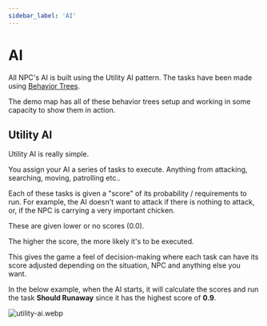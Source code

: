 ```yaml
---
sidebar_label: 'AI'
---
```


# AI

All NPC's AI is built using the Utility AI pattern. The tasks have been made using [Behavior Trees](https://dev.epicgames.com/documentation/en-us/unreal-engine/behavior-tree-in-unreal-engine---quick-start-guide).

The demo map has all of these behavior trees setup and working in some capacity to show them in action. 

## Utility AI

Utility AI is really simple. 

You assign your AI a series of tasks to execute. Anything from attacking, searching, moving, patrolling etc..

Each of these tasks is given a "score" of its probability / requirements to run. For example, the AI doesn't want to attack if there is nothing to attack, or, if the NPC is carrying a very important chicken.

These are given lower or no scores (0.0).

The higher the score, the more likely it's to be executed.

This gives the game a feel of decision-making where each task can have its score adjusted depending on the situation, NPC and anything else you want.

In the below example, when the AI starts, it will calculate the scores and run the task **Should Runaway** since it has the highest score of **0.9**.

![utility-ai.webp](//img/pro/npcs/ai/utility-ai.webp)